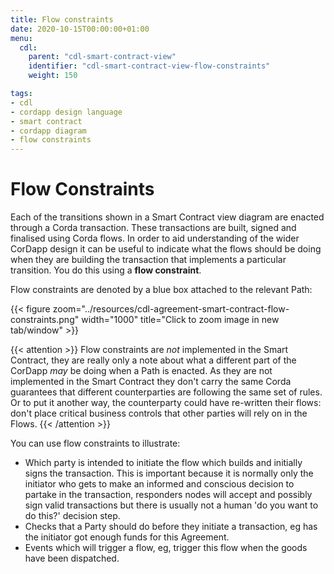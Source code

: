 ```yaml
---
title: Flow constraints
date: 2020-10-15T00:00:00+01:00
menu:
  cdl:
    parent: "cdl-smart-contract-view"
    identifier: "cdl-smart-contract-view-flow-constraints"
    weight: 150

tags:
- cdl
- cordapp design language
- smart contract
- cordapp diagram
- flow constraints
---
```


# Flow Constraints

Each of the transitions shown in a Smart Contract view diagram are enacted through a Corda transaction. These transactions are built, signed and finalised using Corda flows. In order to aid understanding of the wider CorDapp design it can be useful to indicate what the flows should be doing when they are building the transaction that implements a particular transition. You do this using a **flow constraint**.

Flow constraints are denoted by a blue box attached to the relevant Path:


{{< figure zoom="../resources/cdl-agreement-smart-contract-flow-constraints.png" width="1000" title="Click to zoom image in new tab/window" >}}

{{< attention >}}
Flow constraints are *not* implemented in the Smart Contract, they are really only a note about what a different part of the CorDapp *may* be doing when a Path is enacted. As they are not implemented in the Smart Contract they don't carry the same Corda guarantees that different counterparties are following the same set of rules. Or to put it another way, the counterparty could have re-written their flows: don't place critical business controls that other parties will rely on in the Flows.
{{< /attention >}}

You can use flow constraints to illustrate:

* Which party is intended to initiate the flow which builds and initially signs the transaction. This is important because it is normally only the initiator who gets to make an informed and conscious decision to partake in the transaction, responders nodes will accept and possibly sign valid transactions but there is usually not a human 'do you want to do this?' decision step.
* Checks that a Party should do before they initiate a transaction, eg has the initiator got enough funds for this Agreement.
* Events which will trigger a flow, eg, trigger this flow when the goods have been dispatched.
